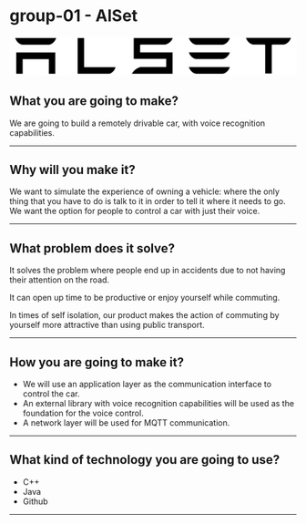 # group-01 - AlSet

![AlSet](images/alset-whiteOutline.svg)

## What you are going to make?

We are going to build a remotely drivable car, with voice recognition capabilities.

---

## Why will you make it?

We want to simulate the experience of owning a vehicle: where the only thing that you have to do is talk to it in order to tell it where it needs to go.
We want the option for people to control a car with just their voice.

---

## What problem does it solve?

It solves the problem where people end up in accidents due to not having their attention on the road.

It can open up time to be productive or enjoy yourself while commuting.

In times of self isolation, our product makes the action of commuting by yourself more attractive than using public transport.

---

## How you are going to make it?

- We will use an application layer as the communication interface to control the car.
- An external library with voice recognition capabilities will be used as the foundation for the voice control.
- A network layer will be used for MQTT communication.

---

## What kind of technology you are going to use?

- C++
- Java
- Github

---

